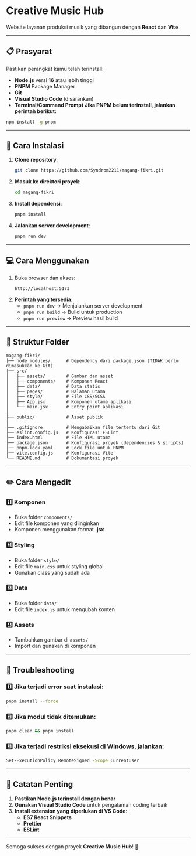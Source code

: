# Creative Music Hub

Website layanan produksi musik yang dibangun dengan **React** dan **Vite**.

---

## 📋 Prasyarat

Pastikan perangkat kamu telah terinstall:

- **Node.js** versi **16** atau lebih tinggi
- **PNPM** Package Manager
- **Git**
- **Visual Studio Code** (disarankan)
- **Terminal/Command Prompt**
  **Jika PNPM belum terinstall, jalankan perintah berikut:**

```bash
npm install -g pnpm
```

---

## 🚀 Cara Instalasi

1. **Clone repository**:
   ```bash
   git clone https://github.com/Syndrom2211/magang-fikri.git
   ```
2. **Masuk ke direktori proyek**:
   ```bash
   cd magang-fikri
   ```
3. **Install dependensi**:
   ```bash
   pnpm install
   ```
4. **Jalankan server development**:
   ```bash
   pnpm run dev
   ```

---

## 💻 Cara Menggunakan

1. Buka browser dan akses:
   ```
   http://localhost:5173
   ```
2. **Perintah yang tersedia**:
   - `pnpm run dev` → Menjalankan server development
   - `pnpm run build` → Build untuk production
   - `pnpm run preview` → Preview hasil build

---

## 📁 Struktur Folder

```
magang-fikri/
├── node_modules/      # Dependency dari package.json (TIDAK perlu dimasukkan ke Git)
├── src/
│   ├── assets/        # Gambar dan asset
│   ├── components/    # Komponen React
│   ├── data/          # Data statis
│   ├── pages/         # Halaman utama
│   ├── style/         # File CSS/SCSS
│   ├── App.jsx        # Komponen utama aplikasi
│   └── main.jsx       # Entry point aplikasi
│
├── public/            # Asset publik
│
├── .gitignore         # Mengabaikan file tertentu dari Git
├── eslint.config.js   # Konfigurasi ESLint
├── index.html         # File HTML utama
├── package.json       # Konfigurasi proyek (dependencies & scripts)
├── pnpm-lock.yaml     # Lock file untuk PNPM
├── vite.config.js     # Konfigurasi Vite
└── README.md          # Dokumentasi proyek
```

---

## ✏️ Cara Mengedit

### 1️⃣ Komponen

- Buka folder `components/`
- Edit file komponen yang diinginkan
- Komponen menggunakan format **.jsx**

### 2️⃣ Styling

- Buka folder `style/`
- Edit file `main.css` untuk styling global
- Gunakan class yang sudah ada

### 3️⃣ Data

- Buka folder `data/`
- Edit file `index.js` untuk mengubah konten

### 4️⃣ Assets

- Tambahkan gambar di `assets/`
- Import dan gunakan di komponen

---

## 🔧 Troubleshooting

### 1️⃣ Jika terjadi error saat instalasi:

```bash
pnpm install --force
```

### 2️⃣ Jika modul tidak ditemukan:

```bash
pnpm clean && pnpm install
```

### 3️⃣ Jika terjadi restriksi eksekusi di Windows, jalankan:

```bash
Set-ExecutionPolicy RemoteSigned -Scope CurrentUser
```

---

## 📝 Catatan Penting

1. **Pastikan Node.js terinstall dengan benar**
2. **Gunakan Visual Studio Code** untuk pengalaman coding terbaik
3. **Install extension yang diperlukan di VS Code**:
   - **ES7 React Snippets**
   - **Prettier**
   - **ESLint**

---

Semoga sukses dengan proyek **Creative Music Hub**! 🚀
